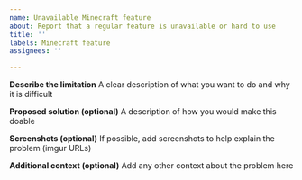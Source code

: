 ```yaml
---
name: Unavailable Minecraft feature
about: Report that a regular feature is unavailable or hard to use
title: ''
labels: Minecraft feature
assignees: ''

---
```


**Describe the limitation**
A clear description of what you want to do and why it is difficult

**Proposed solution (optional)**
A description of how you would make this doable

**Screenshots (optional)**
If possible, add screenshots to help explain the problem (imgur URLs)

**Additional context (optional)**
Add any other context about the problem here

